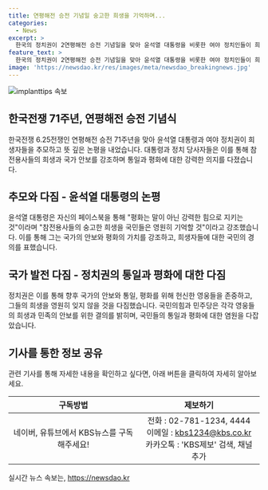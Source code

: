 ```yaml
---
title: 연평해전 승전 기념일 숭고한 희생을 기억하며...
categories:
  - News
excerpt: >
  한국의 정치권이 2연평해전 승전 기념일을 맞아 윤석열 대통령을 비롯한 여야 정치인들이 희생자를 추모하고 논평을 내는 가운데, 윤 대통령은 페이스북 글에서 평화는 말이 아닌 강력한 힘으로 지켜야하며 참전용사들의 희생을 국민이 영원히 기억할 것을 강조했습니다. 국민의힘과 민주당도 각각 영웅들을 존경하고 희생을 잊지 않겠다는 의지를 밝혔습니다.
feature_text: >
  한국의 정치권이 2연평해전 승전 기념일을 맞아 윤석열 대통령을 비롯한 여야 정치인들이 희생자를 추모하고 논평을 내는 가운데, 윤 대통령은 페이스북 글에서 평화는 말이 아닌 강력한 힘으로 지켜야하며 참전용사들의 희생을 국민이 영원히 기억할 것을 강조했습니다. 국민의힘과 민주당도 각각 영웅들을 존경하고 희생을 잊지 않겠다는 의지를 밝혔습니다.
image: 'https://newsdao.kr/res/images/meta/newsdao_breakingnews.jpg'
---
```


<p><img src="https://newsdao.kr/res/images/meta/newsdao_breakingnews.jpg" alt="implanttips 속보" /></p>

<h2 data-ke-size="size26">한국전쟁 71주년, 연평해전 승전 기념식</h2>

<p data-ke-size="size16">한국전쟁 6.25전쟁인 연평해전 승전 71주년을 맞아 윤석열 대통령과 여야 정치권이 희생자들을 추모하고 뜻 깊은 논평을 내었습니다. 대통령과 정치 당사자들은 이를 통해 참전용사들의 희생과 국가 안보를 강조하며 통일과 평화에 대한 강력한 의지를 다졌습니다.</p>

<h2 data-ke-size="size24">추모와 다짐 - 윤석열 대통령의 논평</h2>

<p data-ke-size="size16">윤석열 대통령은 자신의 페이스북을 통해 "평화는 말이 아닌 강력한 힘으로 지키는 것"이라며 "참전용사들의 숭고한 희생을 국민들은 영원히 기억할 것"이라고 강조했습니다. 이를 통해 그는 국가의 안보와 평화의 가치를 강조하고, 희생자들에 대한 국민의 경의를 표했습니다.</p>

<h2 data-ke-size="size24">국가 발전 다짐 - 정치권의 통일과 평화에 대한 다짐</h2>

<p data-ke-size="size16">정치권은 이를 통해 향후 국가의 안보와 통일, 평화를 위해 헌신한 영웅들을 존중하고, 그들의 희생을 영원히 잊지 않을 것을 다짐했습니다. 국민의힘과 민주당은 각각 영웅들의 희생과 민족의 안보를 위한 결의를 밝히며, 국민들의 통일과 평화에 대한 염원을 다잡았습니다.</p>

<h2 data-ke-size="size24">기사를 통한 정보 공유</h2>

<p data-ke-size="size16">관련 기사를 통해 자세한 내용을 확인하고 싶다면, 아래 버튼을 클릭하여 자세히 알아보세요.</p>

<table>
<thead>
<tr>
<th style="text-align: center;">구독방법</th>
<th style="text-align: center;">제보하기</th>
</tr>
</thead>
<tbody>
<tr>
<td style="text-align: center;">네이버, 유튜브에서 KBS뉴스를 구독해주세요!</td>
<td style="text-align: center;">전화 : 02-781-1234, 4444<br>
이메일 : <a href="mailto:kbs1234@kbs.co.kr">kbs1234@kbs.co.kr</a><br>
카카오톡 : 'KBS제보' 검색, 채널 추가</td>
</tr>
</tbody>
</table>

<p data-ke-size="size16"></p>
실시간 뉴스 속보는, <a href="https://newsdao.kr" rel="dofollow">https://newsdao.kr</a>


